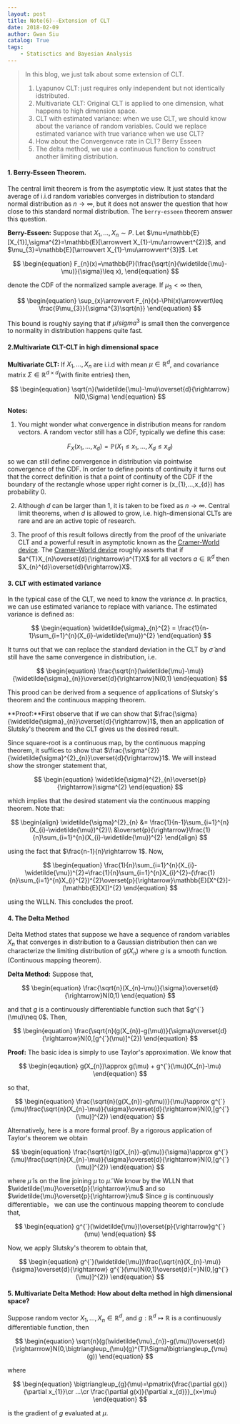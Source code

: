 ```yaml
---
layout: post
title: Note(6)--Extension of CLT
date: 2018-02-09
author: Gwan Siu
catalog: True
tags:
    - Statisctics and Bayesian Analysis
---
```


> In this blog, we just talk about some extension of CLT.
> 
> 1. Lyapunov CLT: just requires only independent but not identically idstributed.
> 2. Multivariate CLT: Original CLT is applied to one dimension, what happens to high dimension space.
> 3. CLT with estimated variance: when we use CLT, we should know about the variance of random variables. Could we replace estimated variance with true variance when we use CLT?
> 4. How about the Convergenvce rate in CLT? Berry Esseen
> 5. The delta method, we use a continuous function to construct another limiting distribution.

#### 1. Berry-Esseen Theorem.

The central limit theorem is from the asymptotic view. It just states that the average of i.i.d random variables converges in distribution to standard normal distribution as $n\rightarrow \infty$, but it does not answer the question that how close to this standard normal distribution. The `berry-esseen` theorem answer this question.

**Berry-Esseen:** Suppose that $X_{1},...,X_{n}\sim P$. Let $\mu=\mathbb{E}[X_{1}],\sigma^{2}=\mathbb{E}[\arrowvert X_{1}-\mu\arrowvert^{2}]$, and $\mu_{3}=\mathbb{E}[\arrowvert X_{1}-\mu\arrowvert^{3}]$. Let

$$
\begin{equation}
F_{n}(x)=\mathbb{P}(\frac{\sqrt{n}(\widetilde{\mu}-\mu)}{\sigma}\leq x),
\end{equation}
$$

denote the CDF of the normalized sample average. If $\mu_{3}<\infty$ then,

$$
\begin{equation}
\sup_{x}\arrowvert F_{n}(x)-\Phi(x)\arrowvert\leq \frac{9\mu_{3}}{\sigma^{3}\sqrt{n}}
\end{equation}
$$

This bound is roughly saying that if $\mu/sigma^{3}$ is small then the convergence to normality in distribution happens quite fast.

#### 2.Multivariate CLT-CLT in high dimensional space

**Multivariate CLT:** If $X_{1},...,X_{n}$ are i.i.d with mean $\mu\in \mathbb{R}^{d}$, and covariance matrix $\Sigma\in \mathbb{R}^{d\times d}$(with finite entries) then,

$$
\begin{equation}
\sqrt{n}(\widetilde{\mu}-\mu)\overset{d}{\rightarrow} N(0,\Sigma)
\end{equation}
$$

**Notes:**

1. You might wonder what convergence in distribution means for random vectors. A random vector still has a CDF, typically we define this case:

$$
\begin{equation}
F_{X}(x_{1},...,x_{d})=\mathbb{P}(X_{1}\leq x_{1},...,X_{d}\leq x_{d})
\end{equation}
$$

so we can still define convergence in distribution via pointwise convergence of the CDF. In order to define points of continuity it turns out that the correct definition is that a point of continuity of the CDF if the boundary of the rectangle whose upper right corner is (x_{1},...,x_{d}) has probability 0.

2. Although $d$ can be larger than 1, it is taken to be fixed as $n\rightarrow \infty$. Central limit theorems, when $d$ is allowed to grow, i.e. high-dimensional CLTs are rare and are an active topic of research.

3. The proof of this result follows directly from the proof of the univariate CLT and a powerful result in asymptotic known as the [Cramer-World device](https://en.wikipedia.org/wiki/Cram%C3%A9r%E2%80%93Wold_theorem). The [Cramer-World device](https://en.wikipedia.org/wiki/Cram%C3%A9r%E2%80%93Wold_theorem) roughly asserts that if $a^{T}X_{n}\overset{d}{\rightarrow}a^{T}X$ for all vectors $a\in \mathbb{R}^{d}$ then $X_{n}^{d}\overset{d}{\rightarrow}X$.

#### 3. CLT with estimated variance

In the typical case of the CLT, we need to know the variance $\sigma$. In practics, we can use estimated variance to replace with variance. The estimated variance is defined as:

$$
\begin{equation}
\widetilde{\sigma}_{n}^{2} = \frac{1}{n-1}\sum_{i=1}^{n}(X_{i}-\widetilde{\mu})^{2}
\end{equation}
$$

It turns out that we can replace the standard deviation in the CLT by $\widetilde{\sigma}$ and still have the same convergence in distribution, i.e.

$$
\begin{equation}
\frac{\sqrt{n}(\widetilde{\mu}-\mu)}{\widetilde{\sigma}_{n}}\overset{d}{\rightarrow}N(0,1)
\end{equation}
$$

This prood can be derived from a sequence of applications of Slutsky's theorem and the continuous mapping theorem.

**Proof:**First observe that if we can show that $\frac{\sigma}{\widetilde{\sigma}_{n}}\overset{d}{\rightarrow}1$, then an application of Slutsky's theorem and the CLT gives us the desired result.

Since square-root is a continuous map, by the continuous mapping theorem, it suffices to show that $\frac{\sigma^{2}}{\widetilde{\sigma}^{2}_{n}}\overset{d}{\rightarrow}1$. We will instead show the stronger statement that,

$$
\begin{equation}
\widetilde{\sigma}^{2}_{n}\overset{p}{\rightarrow}\sigma^{2}
\end{equation}
$$

which implies that the desired statement via the continuous mapping theorem. Note that:

$$
\begin{align}
\widetilde{\sigma}^{2}_{n} &= \frac{1}{n-1}\sum_{i=1}^{n}(X_{i}-\widetilde{\mu})^{2}\\
&\overset{p}{\rightarrow}\frac{1}{n}\sum_{i=1}^{n}(X_{i}-\widetilde{\mu})^{2}
\end{align}
$$

using the fact that $\frac{n-1}{n}\rightarrow 1$. Now,

$$
\begin{equation}
\frac{1}{n}\sum_{i=1}^{n}(X_{i}-\widetilde{\mu})^{2}=\frac{1}{n}\sum_{i=1}^{n}X_{i}^{2}-(\frac{1}{n}\sum_{i=1}^{n}X_{i}^{2})^{2}\overset{p}{\rightarrow}\mathbb{E}[X^{2}]-(\mathbb{E}[X])^{2}
\end{equation}
$$

using the WLLN. This concludes the proof.

#### 4. The Delta Method

Delta Method states that suppose we have a sequence of random variables $X_{n}$ that converges in distribution to a Gaussian distribution then can we characterize the limiting distribution of $g(X_{n})$ where $g$ is a smooth function. (Continuous mapping theorem).

**Delta Method:** Suppose that,

$$
\begin{equation}
\frac{\sqrt{n}(X_{n}-\mu)}{\sigma}\overset{d}{\rightarrow}N(0,1)
\end{equation}
$$

and that $g$ is a continuously differentiable function such that $g^{`}(\mu)\neq 0$. Then,

$$
\begin{equation}
\frac{\sqrt{n}(g(X_{n})-g(\mu))}{\sigma}\overset{d}{\rightarrow}N(0,[g^{`}(\mu)]^{2})
\end{equation}
$$

**Proof:** The basic idea is simply to use Taylor's approximation. We know that

$$
\begin{eqaution}
g(X_{n})\approx g(\mu) + g^{`}(\mu)(X_{n}-\mu)
\end{equation}
$$

so that,

$$
\begin{equation}
\frac{\sqrt{n}(g(X_{n})-g(\mu))}{\mu}\approx g^{`}(\mu)\frac{\sqrt{n}(X_{n}-\mu)}{\sigma}\overset{d}{\rightarrow}N(0,[g^{`}(\mu)]^{2})
\end{equation}
$$

Alternatively, here is a more formal proof. By a rigorous application of Taylor's theorem we obtain

$$
\begin{equation}
\frac{\sqrt{n}(g(X_{n})-g(\mu)}{\sigma}\approx g^{`}(\mu)\frac{\sqrt{n}(X_{n}-\mu)}{\sigma}\overset{d}{\rightarrow}N(0,[g^{`}(\mu)]^{2})
\end{equation}
$$

where $\widetilde{\mu}$ is on the line joining $\mu$ to $\widetilde{\mu}$. We know by the WLLN that $\widetilde{\mu}\overset{p}{\rightarrow}\mu$ and so $\widetilde{\mu}\overset{p}{\rightarrow}\mu$ Since $g$ is continuously differentiable， we can use the continuous mapping theorem to conclude that,

$$
\begin{equation}
g^{`}(\widetilde{\mu})\overset{p}{\rightarrow}g^{`}(\mu)
\end{equation}
$$

Now, we apply Slutsky's theorem to obtain that,

$$
\begin{equation}
g^{`}(\widetilde{\mu})\frac{\sqrt{n}(X_{n}-\mu)}{\sigma}\overset{d}{\rightarrow} g^{`}(\mu)N(0,1)\overset{d}{=}N(0,[g^{`}(\mu)]^{2})
\end{equation}
$$

#### 5. Multivariate Delta Method: How about delta method in high dimensional space?

Suppose random vector $X_{1},...,X_{n}\in \mathbb{R}^{d}$, and $g:\mathbb{R}^{d}\mapsto \mathbb{R}$ is a continuously differentiable function, then

$$
\begin{equation}
\sqrt{n}(g(\widetilde{\mu}_{n})-g(\mu))\overset{d}{\rightarrrow}N(0,\bigtriangleup_{\mu}(g)^{T}\Sigma\bigtriangleup_{\mu}(g))
\end{equation}
$$

where

$$
\begin{equation}
\bigtriangleup_{g}(\mu)=\pmatrix{\frac{\partial g(x)}{\partial x_{1}}\cr ...\cr \frac{\partial g(x)}{\partial x_{d}}}_{x=\mu}
\end{equation}
$$

is the gradient of $g$ evaluated at $\mu$.




